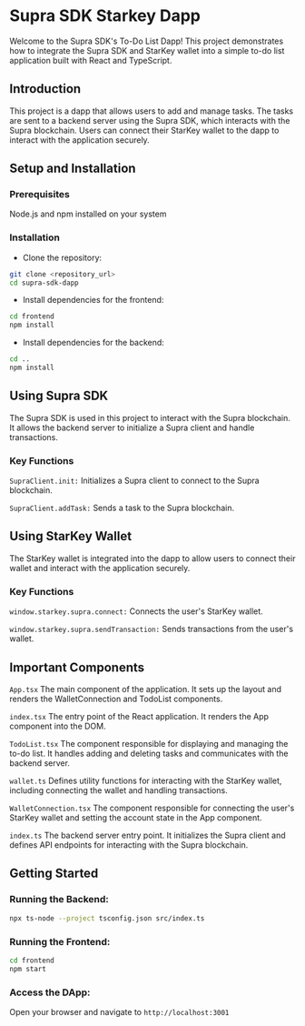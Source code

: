 # Supra SDK Starkey Dapp
Welcome to the Supra SDK's To-Do List Dapp! This project demonstrates how to integrate the Supra SDK and StarKey wallet into a simple to-do list application built with React and TypeScript.

## Introduction
This project is a dapp that allows users to add and manage tasks. The tasks are sent to a backend server using the Supra SDK, which interacts with the Supra blockchain. Users can connect their StarKey wallet to the dapp to interact with the application securely.

## Setup and Installation
### Prerequisites
Node.js and npm installed on your system

### Installation
- Clone the repository:

```bash
git clone <repository_url>
cd supra-sdk-dapp
```

- Install dependencies for the frontend:

```bash
cd frontend
npm install
```

- Install dependencies for the backend:

```bash
cd ..
npm install
```
 
## Using Supra SDK
The Supra SDK is used in this project to interact with the Supra blockchain. It allows the backend server to initialize a Supra client and handle transactions.

### Key Functions
`SupraClient.init:` Initializes a Supra client to connect to the Supra blockchain.

`SupraClient.addTask:` Sends a task to the Supra blockchain.

## Using StarKey Wallet
The StarKey wallet is integrated into the dapp to allow users to connect their wallet and interact with the application securely.

### Key Functions
`window.starkey.supra.connect:` Connects the user's StarKey wallet.

`window.starkey.supra.sendTransaction:` Sends transactions from the user's wallet.

## Important Components
`App.tsx`
The main component of the application. It sets up the layout and renders the WalletConnection and TodoList components.

`index.tsx`
The entry point of the React application. It renders the App component into the DOM.

`TodoList.tsx`
The component responsible for displaying and managing the to-do list. It handles adding and deleting tasks and communicates with the backend server.

`wallet.ts`
Defines utility functions for interacting with the StarKey wallet, including connecting the wallet and handling transactions.

`WalletConnection.tsx`
The component responsible for connecting the user's StarKey wallet and setting the account state in the App component.

`index.ts`
The backend server entry point. It initializes the Supra client and defines API endpoints for interacting with the Supra blockchain.

## Getting Started

### Running the Backend:

```bash
npx ts-node --project tsconfig.json src/index.ts
```

### Running the Frontend:

```bash
cd frontend
npm start
```

### Access the DApp:
Open your browser and navigate to `http://localhost:3001`